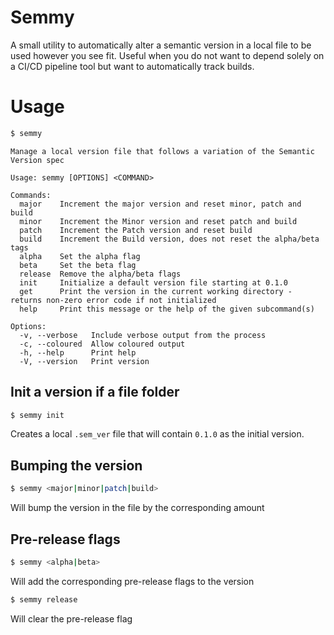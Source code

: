 # Semmy
A small utility to automatically alter a semantic version in a local file to be used however you see fit. Useful when you do not want to depend solely on a CI/CD pipeline tool but want to automatically track builds.

# Usage

```bash
$ semmy
```

```
Manage a local version file that follows a variation of the Semantic Version spec

Usage: semmy [OPTIONS] <COMMAND>

Commands:
  major    Increment the major version and reset minor, patch and build
  minor    Increment the Minor version and reset patch and build
  patch    Increment the Patch version and reset build
  build    Increment the Build version, does not reset the alpha/beta tags
  alpha    Set the alpha flag
  beta     Set the beta flag
  release  Remove the alpha/beta flags
  init     Initialize a default version file starting at 0.1.0
  get      Print the version in the current working directory - returns non-zero error code if not initialized
  help     Print this message or the help of the given subcommand(s)

Options:
  -v, --verbose   Include verbose output from the process
  -c, --coloured  Allow coloured output
  -h, --help      Print help
  -V, --version   Print version

```

## Init a version if a file folder

```bash
$ semmy init
```

Creates a local `.sem_ver` file that will contain `0.1.0` as the initial version.

## Bumping the version

```bash
$ semmy <major|minor|patch|build>
```

Will bump the version in the file by the corresponding amount

## Pre-release flags

```bash
$ semmy <alpha|beta>
```

Will add the corresponding pre-release flags to the version

```bash
$ semmy release
```

Will clear the pre-release flag